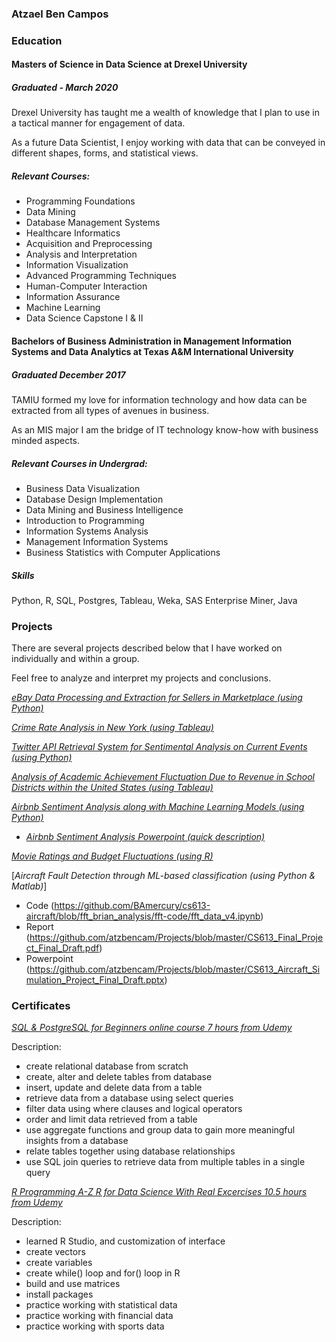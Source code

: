 

### Atzael Ben Campos

### Education

#### Masters of Science in Data Science at Drexel University
##### Graduated - March 2020

Drexel University has taught me a wealth of knowledge that I plan to use in a tactical manner for engagement of data.

As a future Data Scientist, I enjoy working with data that can be conveyed in different shapes, forms, and statistical views. 


##### Relevant Courses:

- Programming Foundations
- Data Mining
- Database Management Systems
- Healthcare Informatics
- Acquisition and Preprocessing
- Analysis and Interpretation
- Information Visualization
- Advanced Programming Techniques
- Human-Computer Interaction
- Information Assurance
- Machine Learning
- Data Science Capstone I & II


#### Bachelors of Business Administration in Management Information Systems and Data Analytics at Texas A&M International University
##### Graduated December 2017

TAMIU formed my love for information technology and how data can be extracted from all types of avenues in business.

As an MIS major I am the bridge of IT technology know-how with business minded aspects. 


##### Relevant Courses in Undergrad:

- Business Data Visualization
- Database Design Implementation
- Data Mining and Business Intelligence
- Introduction to Programming
- Information Systems Analysis
- Management Information Systems
- Business Statistics with Computer Applications


##### Skills 

Python, R, SQL, Postgres, Tableau, Weka, SAS Enterprise Miner, Java


### Projects

There are several projects described below that I have worked on individually and within a group.

Feel free to analyze and interpret my projects and conclusions.


[_eBay Data Processing and Extraction for Sellers in Marketplace (using Python)_](https://github.com/atzbencam/Projects/blob/master/eBay_proj.pdf)


[_Crime Rate Analysis in New York (using Tableau)_](https://github.com/atzbencam/Projects/blob/master/Crime%20Rate%20Analysis%20in%20NY.pdf)


[_Twitter API Retrieval System for Sentimental Analysis on Current Events (using Python)_](https://github.com/atzbencam/Projects/blob/master/Twitter%20API%20Retrieval%20System%20for%20Sentimental%20Analysis%20on%20Current%20Events.pdf)



[_Analysis of Academic Achievement Fluctuation Due to Revenue in School Districts within the United States (using Tableau)_](https://github.com/atzbencam/Projects/blob/master/academic_fluctuation_proj.pdf)



[_Airbnb Sentiment Analysis along with Machine Learning Models (using Python)_](https://github.com/atzbencam/Projects/blob/master/airbnb_proj_git.pdf)

- [_Airbnb Sentiment Analysis Powerpoint (quick description)_](https://github.com/atzbencam/Projects/blob/master/airbnb_pp.pptx)



[_Movie Ratings and Budget Fluctuations (using R)_](https://github.com/atzbencam/Projects/blob/master/Movie_analysis_usingR.pdf)

[_Aircraft Fault Detection through ML-based classification (using Python & Matlab)_]
- Code (https://github.com/BAmercury/cs613-aircraft/blob/fft_brian_analysis/fft-code/fft_data_v4.ipynb)
- Report (https://github.com/atzbencam/Projects/blob/master/CS613_Final_Project_Final_Draft.pdf)
- Powerpoint (https://github.com/atzbencam/Projects/blob/master/CS613_Aircraft_Simulation_Project_Final_Draft.pptx)


### Certificates


[_SQL & PostgreSQL for Beginners online course 7 hours from Udemy_](https://www.udemy.com/certificate/UC-S309A4FN/)

Description:
  
  - create relational database from scratch
  - create, alter and delete tables from database
  - insert, update and delete data from a table
  - retrieve data from a database using select queries
  - filter data using where clauses and logical operators
  - order and limit data retrieved from a table
  - use aggregate functions and group data to gain more meaningful insights from a database
  - relate tables together using database relationships
  - use SQL join queries to retrieve data from multiple tables in a single query



[_R Programming A-Z R for Data Science With Real Excercises 10.5 hours from Udemy_](https://www.udemy.com/certificate/UC-4T3SEE1D/)

Description:
  
  - learned R Studio, and customization of interface
  - create vectors
  - create variables
  - create while() loop and for() loop in R
  - build and use matrices
  - install packages
  - practice working with statistical data
  - practice working with financial data
  - practice working with sports data
  
  
  
